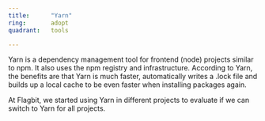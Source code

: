 ```yaml
---
title:      "Yarn"
ring:       adopt
quadrant:   tools

---
```

Yarn is a dependency management tool for frontend (node) projects similar to npm. It also uses the npm registry and 
infrastructure. According to Yarn, the benefits are that Yarn is much faster, automatically writes a .lock file and 
builds up a local cache to be even faster when installing packages again.

At Flagbit, we started using Yarn in different projects to evaluate if we can switch to Yarn for all projects.
